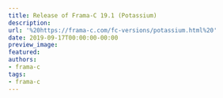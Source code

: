 ```yaml
---
title: Release of Frama-C 19.1 (Potassium)
description:
url: '%20https://frama-c.com/fc-versions/potassium.html%20'
date: 2019-09-17T00:00:00-00:00
preview_image:
featured:
authors:
- frama-c
tags:
- frama-c
---
```



